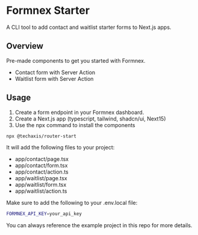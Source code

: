# Formnex Starter

A CLI tool to add contact and waitlist starter forms to Next.js apps.

## Overview

Pre-made components to get you started with Formnex.

- Contact form with Server Action
- Waitlist form with Server Action

## Usage

1. Create a form endpoint in your Formnex dashboard.
2. Create a Next.js app (typescript, tailwind, shadcn/ui, Next15)
3. Use the npx command to install the components

```bash
npx @techaxis/router-start
```

It will add the following files to your project:

- app/contact/page.tsx
- app/contact/form.tsx
- app/contact/action.ts
- app/waitlist/page.tsx
- app/waitlist/form.tsx
- app/waitlist/action.ts

Make sure to add the following to your .env.local file:

```bash
FORMNEX_API_KEY=your_api_key
```

You can always reference the example project in this repo for more details.
